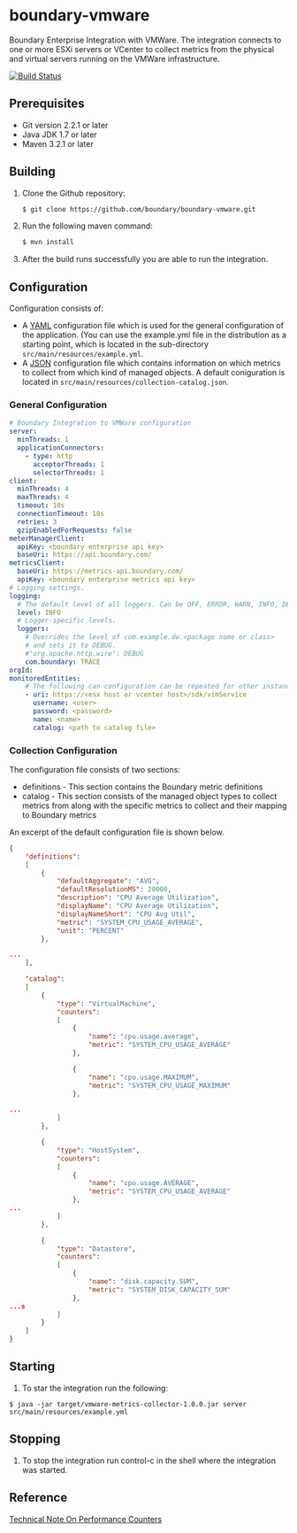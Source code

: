 boundary-vmware
===============

Boundary Enterprise Integration with VMWare. The integration connects to one or more
ESXi servers or VCenter to collect metrics from the physical and virtual servers running on the VMWare infrastructure.


[![Build Status](https://travis-ci.org/boundary/boundary-vmware.svg)](https://travis-ci.org/boundary/boundary-vmware)

Prerequisites
----------
- Git version 2.2.1 or later
- Java JDK 1.7 or later
- Maven 3.2.1 or later

Building
--------
1. Clone the Github repository:
    ```bash
    $ git clone https://github.com/boundary/boundary-vmware.git
     ```
     
2. Run the following maven command:
     ```bash
    $ mvn install
     ```
     
3. After the build runs successfully you are able to run the integration.

Configuration
-------------
Configuration consists of:
- A [YAML](http://en.wikipedia.org/wiki/YAML) configuration file which is used for the general configuration of the application. (You can use the example.yml file in the distribution as a starting point, which is located in the sub-directory `src/main/resources/example.yml`.
- A [JSON](http://en.wikipedia.org/wiki/JSON) configuration file which contains information on which metrics to collect from which kind of managed objects. A default coniguration is located in `src/main/resources/collection-catalog.json`.

### General Configuration

```yaml
# Boundary Integration to VMWare configuration
server:
  minThreads: 1
  applicationConnectors:
    - type: http
      acceptorThreads: 1
      selectorThreads: 1
client:
  minThreads: 4
  maxThreads: 4
  timeout: 10s
  connectionTimeout: 10s
  retries: 3
  gzipEnabledForRequests: false
meterManagerClient:
  apiKey: <boundary enterprise api key>
  baseUri: https://api.boundary.com/
metricsClient:
  baseUri: https://metrics-api.boundary.com/
  apiKey: <boundary enterprise metrics api key>
# Logging settings.
logging:
  # The default level of all loggers. Can be OFF, ERROR, WARN, INFO, DEBUG, TRACE, or ALL.
  level: INFO
  # Logger-specific levels.
  loggers:
    # Overrides the level of com.example.dw.<package name or class> 
    # and sets it to DEBUG.
    #"org.apache.http.wire": DEBUG
    com.boundary: TRACE
orgId:
monitoredEntities:
    # The following can configuration can be repeated for other instances
    - uri: https://<esx host or vcenter host>/sdk/vimService
      username: <user>
      password: <password>
      name: <name>
      catalog: <path to catalog file>
```

### Collection Configuration
The configuration file consists of two sections:
- definitions - This section contains the Boundary metric definitions
- catalog - This section consists of the managed object types to collect metrics from along with the specific metrics to collect and their mapping to Boundary metrics

An excerpt of the default configuration file is shown below.

```json
{
	"definitions": 
	[
		{
			"defaultAggregate": "AVG",
			"defaultResolutionMS": 20000,
			"description": "CPU Average Utilization",
			"displayName": "CPU Average Utilization",
			"displayNameShort": "CPU Avg Util",
			"metric": "SYSTEM_CPU_USAGE_AVERAGE",
			"unit": "PERCENT"
		},

...
	],

	"catalog": 
	[
		{
			"type": "VirtualMachine",
			"counters": 
			[
				{
					"name": "cpu.usage.average",
					"metric": "SYSTEM_CPU_USAGE_AVERAGE"
				},

				{
					"name": "cpu.usage.MAXIMUM",
					"metric": "SYSTEM_CPU_USAGE_MAXIMUM"
				},

...
			]
		},

		{
			"type": "HostSystem",
			"counters": 
			[
				{
					"name": "cpu.usage.AVERAGE",
					"metric": "SYSTEM_CPU_USAGE_AVERAGE"
				},
...
			]
		},

		{
			"type": "Datastore",
			"counters": 
			[
				{
					"name": "disk.capacity.SUM",
					"metric": "SYSTEM_DISK_CAPACITY_SUM"
				},
...s
			]
		}
	]
}

```

Starting
--------

1. To star the integration run the following:
```
$ java -jar target/vmware-metrics-collector-1.0.0.jar server src/main/resources/example.yml
```

Stopping
--------

1. To stop the integration run control-c in the shell where the integration was started.


Reference
---------
[Technical Note On Performance Counters](http://www.vmware.com/files/pdf/technote_PerformanceCounters.pdf)

